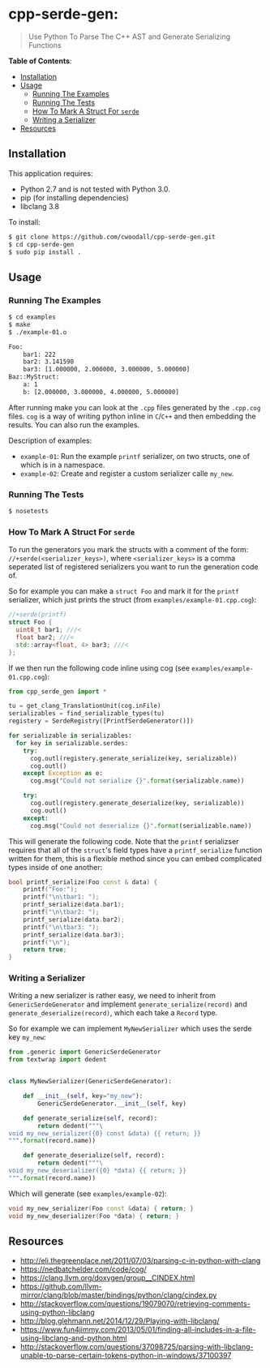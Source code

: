 # cpp-serde-gen:
> Use Python To Parse The C++ AST and Generate Serializing Functions

**Table of Contents**:

<!-- TOC depthFrom:2 depthTo:6 withLinks:1 updateOnSave:1 orderedList:0 -->

- [Installation](#installation)
- [Usage](#usage)
	- [Running The Examples](#running-the-examples)
	- [Running The Tests](#running-the-tests)
	- [How To Mark A Struct For `serde`](#how-to-mark-a-struct-for-serde)
	- [Writing a Serializer](#writing-a-serializer)
- [Resources](#resources)

<!-- /TOC -->

## Installation

This application requires:

- Python 2.7 and is not tested with Python 3.0.
- pip (for installing dependencies)
- libclang 3.8

To install:

```sh
$ git clone https://github.com/cwoodall/cpp-serde-gen.git
$ cd cpp-serde-gen
$ sudo pip install .
```

## Usage
### Running The Examples

```sh
$ cd examples
$ make
$ ./example-01.o

Foo:
	bar1: 222
	bar2: 3.141590
	bar3: [1.000000, 2.000000, 3.000000, 5.000000]
Baz::MyStruct:
	a: 1
	b: [2.000000, 3.000000, 4.000000, 5.000000]
```

After running make you can look at the `.cpp` files generated by the `.cpp.cog`
files. `cog` is a way of writing python inline in `C`/`C++` and then embedding
the results. You can also run the examples.

Description of examples:

- `example-01`: Run the example `printf` serializer, on two structs, one of
                which is in a namespace.
- `example-02`: Create and register a custom serializer calle `my_new`.


### Running The Tests

```sh
$ nosetests
```

### How To Mark A Struct For `serde`

To run the generators you mark the structs with a comment of the form:
`//+serde(<serializer_keys>)`, where `<serializer_keys>` is a comma seperated
list of registered serializers you want to run the generation code of.

So for example you can make a `struct Foo` and mark it for the `printf`
serializer, which just prints the struct (from
`examples/example-01.cpp.cog`):

```c++
//+serde(printf)
struct Foo {
  uint8_t bar1; ///<
  float bar2; ///<
  std::array<float, 4> bar3; ///<
};
```

If we then run the following code inline using cog
(see `examples/example-01.cpp.cog`):

```py
from cpp_serde_gen import *

tu = get_clang_TranslationUnit(cog.inFile)
serializables = find_serializable_types(tu)
registery = SerdeRegistry([PrintfSerdeGenerator()])

for serializable in serializables:
  for key in serializable.serdes:
    try:
      cog.outl(registery.generate_serialize(key, serializable))
      cog.outl()
    except Exception as e:
      cog.msg("Could not serialize {}".format(serializable.name))

    try:
      cog.outl(registery.generate_deserialize(key, serializable))
      cog.outl()
    except:
      cog.msg("Could not deserialize {}".format(serializable.name))

```

This will generate the following code. Note that the `printf` serializser
requires that all of the `struct`'s field types have a `printf_serialize`
function written for them, this is a flexible method since you can embed
complicated types inside of one another:

```c++
bool printf_serialize(Foo const & data) {
	printf("Foo:");
	printf("\n\tbar1: ");
	printf_serialize(data.bar1);
	printf("\n\tbar2: ");
	printf_serialize(data.bar2);
	printf("\n\tbar3: ");
	printf_serialize(data.bar3);
	printf("\n");
	return true;
}
```

### Writing a Serializer

Writing a new serializer is rather easy, we need to inherit from
`GenericSerdeGenerator` and implement `generate_serialize(record)` and
`generate_deserialize(record)`, which each take a `Record` type.

So for example we can implement `MyNewSerializer` which uses the serde
key `my_new`:

```py
from .generic import GenericSerdeGenerator
from textwrap import dedent


class MyNewSerializer(GenericSerdeGenerator):

    def __init__(self, key="my_new"):
        GenericSerdeGenerator.__init__(self, key)

    def generate_serialize(self, record):
        return dedent("""\
void my_new_serializer({0} const &data) {{ return; }}
""".format(record.name))

    def generate_deserialize(self, record):
        return dedent("""\
void my_new_deserializer({0} *data) {{ return; }}
""".format(record.name))
```

Which will generate (see `examples/example-02`):

```c++
void my_new_serializer(Foo const &data) { return; }
void my_new_deserializer(Foo *data) { return; }
```
## Resources

- http://eli.thegreenplace.net/2011/07/03/parsing-c-in-python-with-clang
- https://nedbatchelder.com/code/cog/
- https://clang.llvm.org/doxygen/group__CINDEX.html
- https://github.com/llvm-mirror/clang/blob/master/bindings/python/clang/cindex.py
- http://stackoverflow.com/questions/19079070/retrieving-comments-using-python-libclang
- http://blog.glehmann.net/2014/12/29/Playing-with-libclang/
- https://www.fun4jimmy.com/2013/05/01/finding-all-includes-in-a-file-using-libclang-and-python.html
- http://stackoverflow.com/questions/37098725/parsing-with-libclang-unable-to-parse-certain-tokens-python-in-windows/37100397
